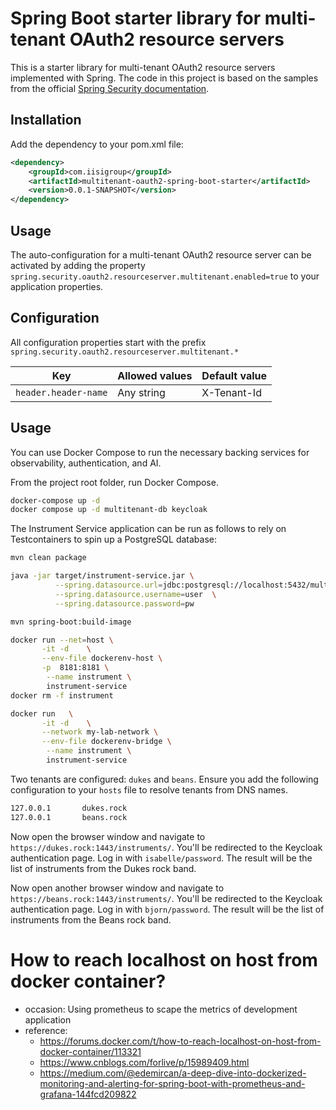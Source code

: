 # Spring Boot starter library for multi-tenant OAuth2 resource servers

This is a starter library for multi-tenant OAuth2 resource servers implemented with Spring. 
The code in this project is based on the samples from the official
[Spring Security documentation](https://docs.spring.io/spring-security/reference/servlet/oauth2/resource-server/multitenancy.html).

## Installation

Add the dependency to your pom.xml file:

```xml
<dependency>
    <groupId>com.iisigroup</groupId>
    <artifactId>multitenant-oauth2-spring-boot-starter</artifactId>
    <version>0.0.1-SNAPSHOT</version>
</dependency>
```

## Usage

The auto-configuration for a multi-tenant OAuth2 resource server can be activated by adding the property
`spring.security.oauth2.resourceserver.multitenant.enabled=true`
to your application properties.

## Configuration

All configuration properties start with the prefix
`spring.security.oauth2.resourceserver.multitenant.*`

| Key                         | Allowed values                                                                                                                                                  | Default value |
|-----------------------------|-----------------------------------------------------------------------------------------------------------------------------------------------------------------|---------------| 
| `header.header-name`        | Any string                                                                                                                                                      | X-Tenant-Id   |




## Usage

You can use Docker Compose to run the necessary backing services for observability, authentication, and AI.

From the project root folder, run Docker Compose.

```bash
docker-compose up -d
docker compose up -d multitenant-db keycloak
```

The Instrument Service application can be run as follows to rely on Testcontainers to spin up a PostgreSQL database:

```bash
mvn clean package

java -jar target/instrument-service.jar \
          --spring.datasource.url=jdbc:postgresql://localhost:5432/multitenant  \
          --spring.datasource.username=user  \
          --spring.datasource.password=pw

mvn spring-boot:build-image

docker run --net=host \
       -it -d    \
       --env-file dockerenv-host \
       -p  8181:8181 \
        --name instrument \
        instrument-service
docker rm -f instrument

docker run   \
       -it -d    \
       --network my-lab-network \
       --env-file dockerenv-bridge \
        --name instrument \
        instrument-service   
```

 
 
Two tenants are configured: `dukes` and `beans`. Ensure you add the following configuration to your `hosts` file to resolve tenants from DNS names.

```bash
127.0.0.1       dukes.rock
127.0.0.1       beans.rock
```

Now open the browser window and navigate to `https://dukes.rock:1443/instruments/`. You'll be redirected to the Keycloak authentication page. Log in with `isabelle/password`. The result will be the list of instruments from the Dukes rock band.

Now open another browser window and navigate to `https://beans.rock:1443/instruments/`. You'll be redirected to the Keycloak authentication page. Log in with `bjorn/password`. The result will be the list of instruments from the Beans rock band.


# How to reach localhost on host from docker container?
* occasion: Using prometheus to scape the metrics of development application
* reference: 
  * https://forums.docker.com/t/how-to-reach-localhost-on-host-from-docker-container/113321
  * https://www.cnblogs.com/forlive/p/15989409.html
  * https://medium.com/@edemircan/a-deep-dive-into-dockerized-monitoring-and-alerting-for-spring-boot-with-prometheus-and-grafana-144fcd209822

